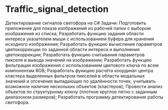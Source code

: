 # Traffic_signal_detection
Детектирование сигналов светофора на C#
Задачи:
  Подготовить приложение для показа изображений из рабочей папки с
выбором изображения из списка;
  Разработать функцию задания области интереса указателем мыши с
использованием буфера для хранения исходного изображения;
  Разработать функцию вычисления параметров цветокоррекции по заданной
области интереса и выполнения цветокоррекции;
  Разработать функцию считывания параметров пикселя и вывода значений на
изображении;
  Разработать функцию фильтрации изображения с использованием цветового
ключа по всем компонентам RGB;
  Разработать функцию расчёта координат центра кластера выделенных
фильтром пикселей в области модальных значений и отсечения выпадающих
по удалённости точек, учитывать возможное наличие нескольких объектов
(кластеров);
  Провести анализ объектов по структурному ключу (плотное круглое пятно с
заданным диапазоном размеров);
  Разработать программу детектирования работы светофора.
